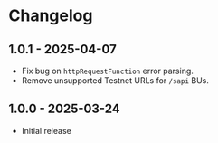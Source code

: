 # Changelog

## 1.0.1 - 2025-04-07

- Fix bug on `httpRequestFunction` error parsing.
- Remove unsupported Testnet URLs for `/sapi` BUs.

## 1.0.0 - 2025-03-24

- Initial release
